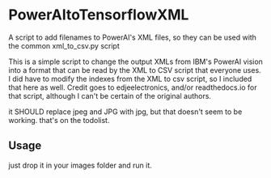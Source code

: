 # PowerAItoTensorflowXML
A script to add filenames to PowerAI's XML files, so they can be used with the common xml_to_csv.py script

This is a simple script to change the output XMLs from IBM's PowerAI vision into a format that can be read by the XML to CSV script
that everyone uses. I did have to modify the indexes from the XML to csv script, so I included that here as well. Credit goes to
edjeelectronics, and/or readthedocs.io for that script, although I can't be certain of the original authors.

it SHOULD replace jpeg and JPG with jpg, but that doesn't seem to be working. that's on the todolist.

## Usage
just drop it in your images folder and run it.
